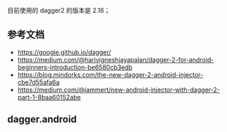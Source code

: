 
目前使用的 dagger2 的版本是 2.16；

## 参考文档
  
  - https://google.github.io/dagger/
  - https://medium.com/@harivigneshjayapalan/dagger-2-for-android-beginners-introduction-be6580cb3edb
  - https://blog.mindorks.com/the-new-dagger-2-android-injector-cbe7d55afa6a
  - https://medium.com/@iammert/new-android-injector-with-dagger-2-part-1-8baa60152abe
  
 ## dagger.android
 
 
 
 